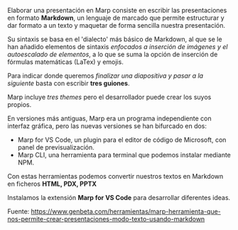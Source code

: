 Elaborar una presentación en Marp consiste en escribir las presentaciones en formato **Markdown**, un lenguaje de marcado que permite estructurar y dar formato a un texto y maquetar de forma sencilla nuestra presentación.

Su sintaxis se basa en el 'dialecto' más básico de Markdown, al que se le han añadido elementos de sintaxis _enfocados a inserción de imágenes y el autoescalado de elementos_, a lo que se suma la opción de inserción de fórmulas matemáticas (LaTex) y emojis.

Para indicar donde queremos _finalizar una diapositiva y pasar a la siguiente_ basta con escribir **tres guiones**.

Marp incluye _tres themes_ pero el desarrollador puede crear los suyos propios.

En versiones más antiguas, Marp era un programa independiente con interfaz gráfica, pero las nuevas versiones se han bifurcado en dos:

* Marp for VS Code, un plugin para el editor de código de Microsoft, con panel de previsualización.
* Marp CLI, una herramienta para terminal que podemos instalar mediante NPM.

Con estas herramientas podemos convertir nuestros textos en Markdown en ficheros **HTML, PDX, PPTX**

Instalamos la extensión **Marp for VS Code** para desarrollar diferentes ideas.


Fuente: https://www.genbeta.com/herramientas/marp-herramienta-que-nos-permite-crear-presentaciones-modo-texto-usando-markdown